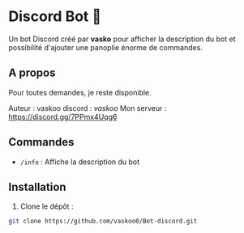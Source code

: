 # Discord Bot 🤖

Un bot Discord créé par **vasko** pour afficher la description du bot et possibilité d'ajouter une panoplie énorme de commandes.

## A propos ## 

Pour toutes demandes, je reste disponible.

Auteur : vaskoo
discord : _vaskoo_
Mon serveur : https://discord.gg/7PPmx4Uqg6

## Commandes ## 

- `/info` : Affiche la description du bot

## Installation ## 

1. Clone le dépôt :
```bash
git clone https://github.com/vaskoo0/Bot-discord.git


